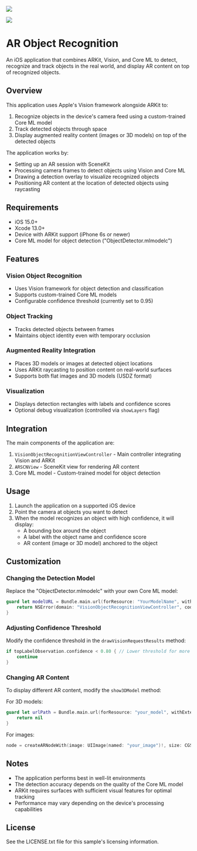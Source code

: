 ![](github_assets/screenshot.png)


![](github_assets/cut.gif)


# AR Object Recognition

An iOS application that combines ARKit, Vision, and Core ML to detect, recognize and track objects in the real world, and display AR content on top of recognized objects.

## Overview

This application uses Apple's Vision framework alongside ARKit to:

1. Recognize objects in the device's camera feed using a custom-trained Core ML model
2. Track detected objects through space
3. Display augmented reality content (images or 3D models) on top of the detected objects

The application works by:
- Setting up an AR session with SceneKit
- Processing camera frames to detect objects using Vision and Core ML
- Drawing a detection overlay to visualize recognized objects
- Positioning AR content at the location of detected objects using raycasting

## Requirements

- iOS 15.0+
- Xcode 13.0+
- Device with ARKit support (iPhone 6s or newer)
- Core ML model for object detection ("ObjectDetector.mlmodelc")

## Features

### Vision Object Recognition
- Uses Vision framework for object detection and classification
- Supports custom-trained Core ML models
- Configurable confidence threshold (currently set to 0.95)

### Object Tracking
- Tracks detected objects between frames
- Maintains object identity even with temporary occlusion

### Augmented Reality Integration
- Places 3D models or images at detected object locations
- Uses ARKit raycasting to position content on real-world surfaces
- Supports both flat images and 3D models (USDZ format)

### Visualization
- Displays detection rectangles with labels and confidence scores
- Optional debug visualization (controlled via `showLayers` flag)

## Integration

The main components of the application are:

1. `VisionObjectRecognitionViewController` - Main controller integrating Vision and ARKit
2. `ARSCNView` - SceneKit view for rendering AR content
3. Core ML model - Custom-trained model for object detection

## Usage

1. Launch the application on a supported iOS device
2. Point the camera at objects you want to detect
3. When the model recognizes an object with high confidence, it will display:
   - A bounding box around the object
   - A label with the object name and confidence score
   - AR content (image or 3D model) anchored to the object

## Customization

### Changing the Detection Model
Replace the "ObjectDetector.mlmodelc" with your own Core ML model:

```swift
guard let modelURL = Bundle.main.url(forResource: "YourModelName", withExtension: "mlmodelc") else {
    return NSError(domain: "VisionObjectRecognitionViewController", code: -1, userInfo: [NSLocalizedDescriptionKey: "Model file is missing"])
}
```

### Adjusting Confidence Threshold
Modify the confidence threshold in the `drawVisionRequestResults` method:

```swift
if topLabelObservation.confidence < 0.80 { // Lower threshold for more detections
    continue
}
```

### Changing AR Content
To display different AR content, modify the `show3DModel` method:

For 3D models:
```swift
guard let urlPath = Bundle.main.url(forResource: "your_model", withExtension: "usdz") else {
    return nil
}
```

For images:
```swift
node = createARNodeWith(image: UIImage(named: "your_image")!, size: CGSizeMake(0.1, 0.1))
```

## Notes

- The application performs best in well-lit environments
- The detection accuracy depends on the quality of the Core ML model
- ARKit requires surfaces with sufficient visual features for optimal tracking
- Performance may vary depending on the device's processing capabilities

## License

See the LICENSE.txt file for this sample's licensing information.
